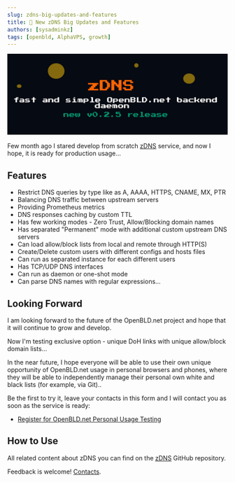 ```yaml
---
slug: zdns-big-updates-and-features
title: 🚀 New zDNS Big Updates and Features
authors: [sysadminkz]
tags: [openbld, AlphaVPS, growth]
---
```


![zDNS v0.2.5 Release with Big Updates and Features](images/zDNS_new_Release.jpeg)

Few month ago I stared develop from scratch [zDNS](https://github.com/m0zgen/zdns) service, 
and now I hope, it is ready for production usage...

## Features

- Restrict DNS queries by type like as A, AAAA, HTTPS, CNAME, MX, PTR
- Balancing DNS traffic between upstream servers
- Providing Prometheus metrics
- DNS responses caching by custom TTL
- Has few working modes - Zero Trust, Allow/Blocking domain names
- Has separated "Permanent" mode with additional custom upstream DNS servers
- Can load allow/block lists from local and remote through HTTP(S)
- Create/Delete custom users with different configs and hosts files
- Can run as separated instance for each different users
- Has TCP/UDP DNS interfaces
- Can run as daemon or one-shot mode
- Can parse DNS names with regular expressions...

## Looking Forward

I am looking forward to the future of the OpenBLD.net project and hope that it will continue to grow and develop.

Now I'm testing exclusive option - unique DoH links with unique allow/block domain lists...

In the near future, I hope everyone will be able to use their own unique opportunity of OpenBLD.net usage in personal browsers and phones, where they will be able to independently manage their personal own white and black lists
(for example, via Git)..

Be the first to try it, leave your contacts in this form and I will contact you as soon as the service is ready:

- [Register for OpenBLD.net Personal Usage Testing](https://docs.google.com/forms/d/e/1FAIpQLSeIEVFueE1XWHPGy2uL-NVv1ID3jIq3O_kp-q7WFmOS2lUTzw/viewform?usp=sf_link)

## How to Use

All related content about zDNS you can find on the [zDNS](https://github.com/m0zgen/zdns) GitHub repository.

Feedback is welcome! [Contacts](/docs/contacts/).
